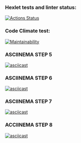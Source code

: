 ### Hexlet tests and linter status:
[![Actions Status](https://github.com/DjingarikDar/java-project-61/workflows/hexlet-check/badge.svg)](https://github.com/DjingarikDar/java-project-61/actions)

### Code Climate test:
[![Maintainability](https://api.codeclimate.com/v1/badges/3619161b9de3e6407522/maintainability)](https://codeclimate.com/github/DjingarikDar/java-project-61/maintainability)

### ASCIINEMA STEP 5
[![asciicast](https://asciinema.org/a/JFDjhRTuqKKX5q7ehPfeGS1NG.svg)](https://asciinema.org/a/JFDjhRTuqKKX5q7ehPfeGS1NG)

### ASCIINEMA STEP 6
[![asciicast](https://asciinema.org/a/560018.svg)](https://asciinema.org/a/560018)

### ASCIINEMA STEP 7
[![asciicast](https://asciinema.org/a/560253.svg)](https://asciinema.org/a/560253)

### ACCIINEMA STEP 8
[![asciicast](https://asciinema.org/a/560540.svg)](https://asciinema.org/a/560540)